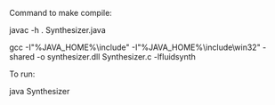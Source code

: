 Command to make compile:

javac -h . Synthesizer.java

gcc -I"%JAVA_HOME%\include" -I"%JAVA_HOME%\include\win32" -shared -o synthesizer.dll Synthesizer.c -lfluidsynth

To run:

java Synthesizer